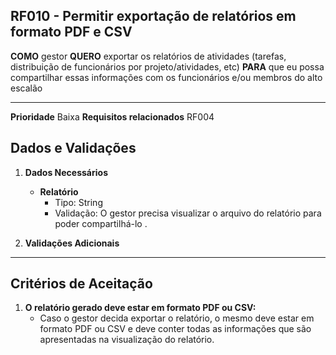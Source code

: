 ## RF010 - Permitir exportação de relatórios em formato PDF e CSV

**COMO** gestor 
**QUERO** exportar os relatórios de atividades (tarefas, distribuição de funcionários por projeto/atividades, etc)
**PARA** que eu possa compartilhar essas informações com os funcionários e/ou membros do alto escalão

---

**Prioridade** 
Baixa
**Requisitos relacionados** 
RF004

## **Dados e Validações**
1. **Dados Necessários** 
   - **Relatório**  
     - Tipo: String  
     - Validação: O gestor precisa visualizar o arquivo do relatório para poder compartilhá-lo .  
   

2. **Validações Adicionais**
   

---

## **Critérios de Aceitação**
1. **O relatório gerado deve estar em formato PDF ou CSV:**  
   - Caso o gestor decida exportar o relatório, o mesmo deve estar em formato PDF ou CSV e deve conter todas as informações que são apresentadas na visualização do relatório.
